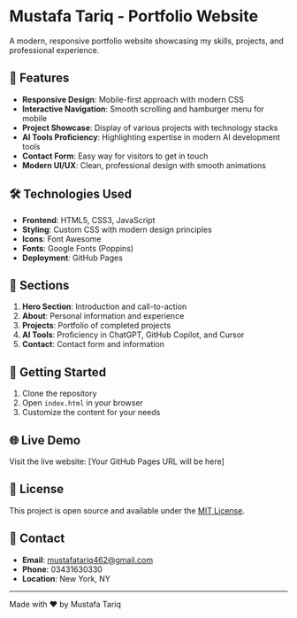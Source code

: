 # Mustafa Tariq - Portfolio Website

A modern, responsive portfolio website showcasing my skills, projects, and professional experience.

## 🚀 Features

- **Responsive Design**: Mobile-first approach with modern CSS
- **Interactive Navigation**: Smooth scrolling and hamburger menu for mobile
- **Project Showcase**: Display of various projects with technology stacks
- **AI Tools Proficiency**: Highlighting expertise in modern AI development tools
- **Contact Form**: Easy way for visitors to get in touch
- **Modern UI/UX**: Clean, professional design with smooth animations

## 🛠️ Technologies Used

- **Frontend**: HTML5, CSS3, JavaScript
- **Styling**: Custom CSS with modern design principles
- **Icons**: Font Awesome
- **Fonts**: Google Fonts (Poppins)
- **Deployment**: GitHub Pages

## 📱 Sections

1. **Hero Section**: Introduction and call-to-action
2. **About**: Personal information and experience
3. **Projects**: Portfolio of completed projects
4. **AI Tools**: Proficiency in ChatGPT, GitHub Copilot, and Cursor
5. **Contact**: Contact form and information

## 🚀 Getting Started

1. Clone the repository
2. Open `index.html` in your browser
3. Customize the content for your needs

## 🌐 Live Demo

Visit the live website: [Your GitHub Pages URL will be here]

## 📝 License

This project is open source and available under the [MIT License](LICENSE).

## 📧 Contact

- **Email**: mustafatariq462@gmail.com
- **Phone**: 03431630330
- **Location**: New York, NY

---

Made with ❤️ by Mustafa Tariq 